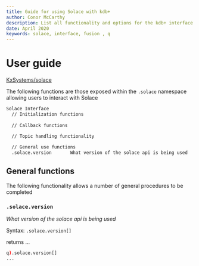 ```yaml
---
title: Guide for using Solace with kdb+
author: Conor McCarthy
description: List all functionality and options for the kdb+ interface to Solace 
date: April 2020
keywords: solace, interface, fusion , q
---
```

# <i class="fa fa-share-alt"></i> User guide 

<i class="fab fa-github"></i>
[KxSystems/solace](https://github.com/KxSystems/solace)

The following functions are those exposed within the `.solace` namespace allowing users to interact with Solace

```txt
Solace Interface
  // Initialization functions
  
  // Callback functions
  
  // Topic handling functionality

  // General use functions
  .solace.version       What version of the solace api is being used

```

## General functions

The following functionality allows a number of general procedures to be completed

### `.solace.version`

_What version of the solace api is being used_

Syntax: `.solace.version[]`

returns ...

```q
q).solace.version[]
...
```
